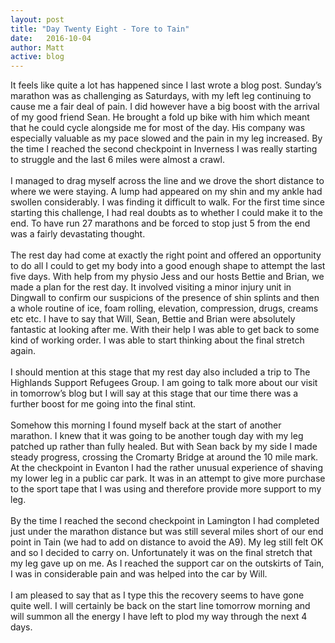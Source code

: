```yaml
---
layout: post
title: "Day Twenty Eight - Tore to Tain"
date:   2016-10-04
author: Matt
active: blog
---
```

It feels like quite a lot has happened since I last wrote a blog post. Sunday’s marathon was as challenging as Saturdays, with my left leg continuing to cause me a fair deal of pain. I did however have a big boost with the arrival of my good friend Sean. He brought a fold up bike with him which meant that he could cycle alongside me for most of the day. His company was especially valuable as my pace slowed and the pain in my leg increased. By the time I reached the second checkpoint in Inverness I was really starting to struggle and the last 6 miles were almost a crawl. 
<br><br>
I managed to drag myself across the line and we drove the short distance to where we were staying. A lump had appeared on my shin and my ankle had swollen considerably. I was finding it difficult to walk. For the first time since starting this challenge, I had real doubts as to whether I could make it to the end. To have run 27 marathons and be forced to stop just 5 from the end was a fairly devastating thought.
<br><br>
The rest day had come at exactly the right point and offered an opportunity to do all I could to get my body into a good enough shape to attempt the last five days. With help from my physio Jess and our hosts Bettie and Brian, we made a plan for the rest day. It involved visiting a minor injury unit in Dingwall to confirm our suspicions of the presence of shin splints and then a whole routine of ice, foam rolling, elevation, compression, drugs, creams etc etc. I have to say that Will, Sean, Bettie and Brian were absolutely fantastic at looking after me. With their help I was able to get back to some kind of working order. I was able to start thinking about the final stretch again. 
<br><br>
I should mention at this stage that my rest day also included a trip to The Highlands Support Refugees Group. I am going to talk more about our visit in tomorrow’s blog but I will say at this stage that our time there was a further boost for me going into the final stint. 
<br><br>
Somehow this morning I found myself back at the start of another marathon. I knew that it was going to be another tough day with my leg patched up rather than fully healed. But with Sean back by my side I made steady progress, crossing the Cromarty Bridge at around the 10 mile mark. At the checkpoint in Evanton I had the rather unusual experience of shaving my lower leg in a public car park. It was in an attempt to give more purchase to the sport tape that I was using and therefore provide more support to my leg. 
<br><br>
By the time I reached the second checkpoint in Lamington I had completed just under the marathon distance but was still several miles short of our end point in Tain (we had to add on distance to avoid the A9). My leg still felt OK and so I decided to carry on. Unfortunately it was on the final stretch that my leg gave up on me. As I reached the support car on the outskirts of Tain, I was in considerable pain and was helped into the car by Will. 
<br><br>
I am pleased to say that as I type this the recovery seems to have gone quite well. I will certainly be back on the start line tomorrow morning and will summon all the energy I have left to plod my way through the next 4 days. 
